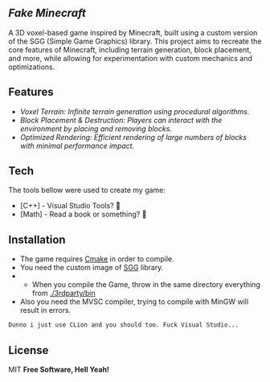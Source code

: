 ## _Fake Minecraft_

A 3D voxel-based game inspired by Minecraft, built using a custom version of the SGG (Simple Game Graphics) library. This project aims to recreate the core features of Minecraft, including terrain generation, block placement, and more, while allowing for experimentation with custom mechanics and optimizations.

## Features

- _Voxel Terrain: Infinite terrain generation using procedural algorithms._
- _Block Placement & Destruction: Players can interact with the environment by placing and removing blocks._
- _Optimized Rendering: Efficient rendering of large numbers of blocks with minimal performance impact._

## Tech

The tools bellow were used to create my game:

- [C++] -  Visual Studio Tools? 🤔
- [Math] - Read a book or something? 🤔

## Installation

- The game requires [Cmake](https://cmake.org/download/) in order to compile.
- You need the custom image of [SGG](https://github.com/diamondpixel/sgg) library.
-  - When you compile the Game, throw in the same directory everything from [./3rdparty/bin](https://github.com/diamondpixel/sgg/tree/main/3rdparty/bin)
- Also you need the MVSC compiler, trying to compile with MinGW will result in errors.

```bat
Dunno i just use CLion and you should too. Fuck Visual Studio...
```
## License

MIT
**Free Software, Hell Yeah!**
